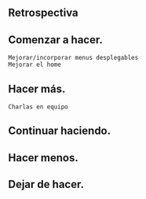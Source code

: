 ## Retrospectiva ##

## Comenzar a hacer.

    Mejorar/incorporar menus desplegables
    Mejorar el home
    
## Hacer más.

    Charlas en equipo

## Continuar haciendo.


## Hacer menos.

## Dejar de hacer.

